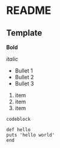 # README
## Template

**Bold**

*italic*

* Bullet 1
* Bullet 2
* Bullet 3

1. item
2. item
3. item


```
codeblock

def hello
puts 'hello world'
end

```
